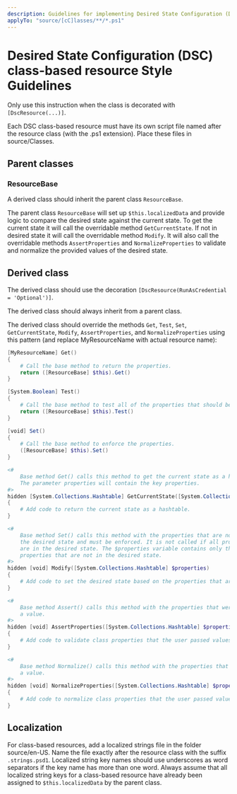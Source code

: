 ```yaml
---
description: Guidelines for implementing Desired State Configuration (DSC) class-based resources.
applyTo: "source/[cC]lasses/**/*.ps1"
---
```


# Desired State Configuration (DSC) class-based resource Style Guidelines

Only use this instruction when the class is decorated with `[DscResource(...)]`.

Each DSC class-based resource must have its own script file named after the
resource class (with the .ps1 extension). Place these files in source/Classes.

## Parent classes

### ResourceBase

A derived class should inherit the parent class `ResourceBase`.

The parent class `ResourceBase` will set up `$this.localizedData` and provide
logic to compare the desired state against the current state. To get the
current state it will call the overridable method `GetCurrentState`. If not
in desired state it will call the overridable method `Modify`. It will also
call the overridable methods `AssertProperties` and `NormalizeProperties` to
validate and normalize the provided values of the desired state.

## Derived class

The derived class should use the decoration `[DscResource(RunAsCredential = 'Optional')]`.

The derived class should always inherit from a parent class.

The derived class should override the methods `Get`, `Test`, `Set`, `GetCurrentState`,
`Modify`, `AssertProperties`, and `NormalizeProperties` using this pattern
(and replace MyResourceName with actual resource name):

```powershell
[MyResourceName] Get()
{
    # Call the base method to return the properties.
    return ([ResourceBase] $this).Get()
}

[System.Boolean] Test()
{
    # Call the base method to test all of the properties that should be enforced.
    return ([ResourceBase] $this).Test()
}

[void] Set()
{
    # Call the base method to enforce the properties.
    ([ResourceBase] $this).Set()
}

<#
    Base method Get() calls this method to get the current state as a hashtable.
    The parameter properties will contain the key properties.
#>
hidden [System.Collections.Hashtable] GetCurrentState([System.Collections.Hashtable] $properties)
{
    # Add code to return the current state as a hashtable.
}

<#
    Base method Set() calls this method with the properties that are not in
    the desired state and must be enforced. It is not called if all properties
    are in the desired state. The $properties variable contains only the
    properties that are not in the desired state.
#>
hidden [void] Modify([System.Collections.Hashtable] $properties)
{
    # Add code to set the desired state based on the properties that are not in desired state.
}

<#
    Base method Assert() calls this method with the properties that were assigned
    a value.
#>
hidden [void] AssertProperties([System.Collections.Hashtable] $properties)
{
    # Add code to validate class properties that the user passed values to.
}

<#
    Base method Normalize() calls this method with the properties that were assigned
    a value.
#>
hidden [void] NormalizeProperties([System.Collections.Hashtable] $properties)
{
    # Add code to normalize class properties that the user passed values to.
}
```

## Localization

For class-based resources, add a localized strings file in the folder
source/en-US. Name the file exactly after the resource class with the suffix
`.strings.psd1`.
Localized string key names should use underscores as word separators if the key
name has more than one word. Always assume that all localized string keys for a
class-based resource have already been assigned to `$this.localizedData` by the
parent class.
